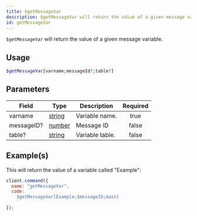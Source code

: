 ```yaml
---
title: $getMessageVar
description: $getMessageVar will return the value of a given message variable.
id: getMessageVar
---
```


`$getMessageVar` will return the value of a given message variable.

## Usage

```php
$getMessageVar[varname;messageId?;table?]
```

## Parameters

| Field      | Type                                                                                              | Description     | Required |
| ---------- | ------------------------------------------------------------------------------------------------- | --------------- | :------: |
| varname    | [string](https://developer.mozilla.org/en-US/docs/Web/JavaScript/Reference/Global_Objects/String) | Variable name.  |   true   |
| messageID? | [number](https://developer.mozilla.org/en-US/docs/Web/JavaScript/Reference/Global_Objects/Number) | Message ID      |  false   |
| table?     | [string](https://developer.mozilla.org/en-US/docs/Web/JavaScript/Reference/Global_Objects/String) | Variable table. |  false   |

## Example(s)

This will return the value of a variable called "Example":

```javascript
client.command({
  name: "getMessageVar",
  code: `
    $getMessageVar[Example;$messageID;main]
    `
});
```
